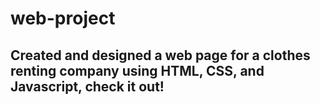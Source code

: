# web-project
## Created and designed a web page for a clothes renting company using HTML, CSS, and Javascript, check it out!
